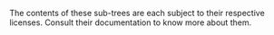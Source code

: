 The contents of these sub-trees are each subject to their respective licenses.
Consult their documentation to know more about them.